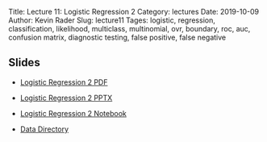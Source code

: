 Title: Lecture 11: Logistic Regression 2
Category: lectures
Date: 2019-10-09
Author: Kevin Rader
Slug: lecture11
Tages: logistic, regression, classification, likelihood, multiclass, multinomial, ovr, boundary, roc, auc, confusion matrix, diagnostic testing, false positive, false negative



## Slides

- [Logistic Regression 2 PDF]({attach}presentation/Lecture11_LogReg2.pdf)
- [Logistic Regression 2 PPTX]({attach}presentation/Lecture11_LogReg2.pptx)
- [Logistic Regression 2 Notebook]({attach}presentation/Lecture11.ipynb)

- [Data Directory]({attach}data/)
